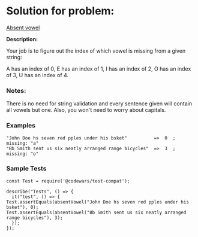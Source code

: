 # Solution for problem:

[Absent vowel](https://www.codewars.com/kata/56414fdc6488ee99db00002c)

**Description:**

Your job is to figure out the index of which vowel is missing from a given string:

A has an index of 0,
E has an index of 1,
I has an index of 2,
O has an index of 3,
U has an index of 4.

### Notes:

There is no need for string validation and every sentence given will contain all vowels but one. Also, you won't need to worry about capitals.

### Examples

```plaintext
"John Doe hs seven red pples under his bsket"          =>  0  ; missing: "a"
"Bb Smith sent us six neatly arranged range bicycles"  =>  3  ; missing: "o"
```

### Sample Tests

```plaintext
const Test = require('@codewars/test-compat');

describe("Tests", () => {
  it("test", () => {
Test.assertEquals(absentVowel("John Doe hs seven red pples under his bsket"), 0);
Test.assertEquals(absentVowel("Bb Smith sent us six neatly arranged range bicycles"), 3);
  });
});
```
